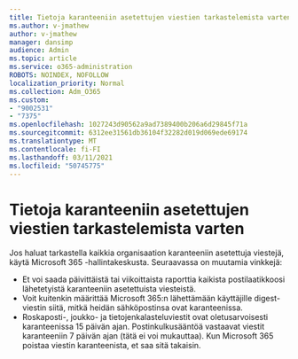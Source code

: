 ```yaml
---
title: Tietoja karanteeniin asetettujen viestien tarkastelemista varten
ms.author: v-jmathew
author: v-jmathew
manager: dansimp
audience: Admin
ms.topic: article
ms.service: o365-administration
ROBOTS: NOINDEX, NOFOLLOW
localization_priority: Normal
ms.collection: Adm_O365
ms.custom:
- "9002531"
- "7375"
ms.openlocfilehash: 1027243d90562a9ad7389400b206a6d29845f71a
ms.sourcegitcommit: 6312ee31561db36104f32282d019d069ede69174
ms.translationtype: MT
ms.contentlocale: fi-FI
ms.lasthandoff: 03/11/2021
ms.locfileid: "50745775"
---
```

# <a name="info-about-viewing-quarantined-messages"></a>Tietoja karanteeniin asetettujen viestien tarkastelemista varten

Jos haluat tarkastella kaikkia organisaation karanteeniin asetettuja viestejä, käytä Microsoft 365 -hallintakeskusta. Seuraavassa on muutamia vinkkejä:

- Et voi saada päivittäistä tai viikoittaista raporttia kaikista postilaatikkoosi lähetetyistä karanteeniin asetettuista viesteistä.
- Voit kuitenkin määrittää Microsoft 365:n lähettämään käyttäjille digest-viestin siitä, mitkä heidän sähköpostinsa ovat karanteenissa.
- Roskaposti-, joukko- ja tietojenkalasteluviestit ovat oletusarvoisesti karanteenissa 15 päivän ajan. Postinkulkusääntöä vastaavat viestit karanteeniin 7 päivän ajan (tätä ei voi mukauttaa). Kun Microsoft 365 poistaa viestin karanteenista, et saa sitä takaisin.
